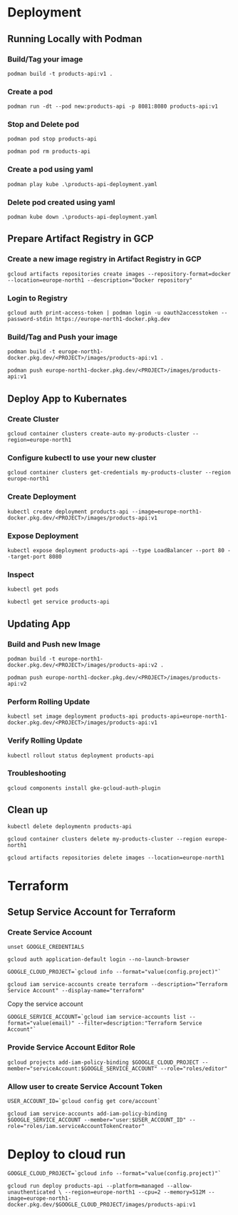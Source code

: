 # Deployment

## Running Locally with Podman

### Build/Tag your image

`podman build -t products-api:v1 .`

### Create a pod

`podman run -dt --pod new:products-api -p 8081:8080 products-api:v1`

### Stop and Delete pod

`podman pod stop products-api`

`podman pod rm products-api`

### Create a pod using yaml

`podman play kube .\products-api-deployment.yaml`

### Delete pod created using yaml

`podman kube down .\products-api-deployment.yaml`

## Prepare Artifact Registry in GCP

### Create a new image registry in Artifact Registry in GCP

`gcloud artifacts repositories create images --repository-format=docker --location=europe-north1 --description="Docker repository"`

### Login to Registry

`gcloud auth print-access-token |
podman login -u oauth2accesstoken --password-stdin https://europe-north1-docker.pkg.dev`

### Build/Tag and Push your image

`podman build -t europe-north1-docker.pkg.dev/<PROJECT>/images/products-api:v1 .`

`podman push europe-north1-docker.pkg.dev/<PROJECT>/images/products-api:v1`

## Deploy App to Kubernates

### Create Cluster

`gcloud container clusters create-auto my-products-cluster --region=europe-north1`

### Configure kubectl to use your new cluster

`gcloud container clusters get-credentials my-products-cluster --region europe-north1`

### Create Deployment

`kubectl create deployment products-api --image=europe-north1-docker.pkg.dev/<PROJECT>/images/products-api:v1`

### Expose Deployment

`kubectl expose deployment products-api --type LoadBalancer --port 80 --target-port 8080`

### Inspect

`kubectl get pods`

`kubectl get service products-api`

## Updating App

### Build and Push new Image

`podman build -t europe-north1-docker.pkg.dev/<PROJECT>/images/products-api:v2 .`

`podman push europe-north1-docker.pkg.dev/<PROJECT>/images/products-api:v2`

### Perform Rolling Update

`kubectl set image deployment products-api products-api=europe-north1-docker.pkg.dev/<PROJECT>/images/products-api:v1`

### Verify Rolling Update

`kubectl rollout status deployment products-api`

### Troubleshooting

`gcloud components install gke-gcloud-auth-plugin`

## Clean up

`kubectl delete deploymentn products-api`

`gcloud container clusters delete my-products-cluster --region europe-north1`

`gcloud artifacts repositories delete images --location=europe-north1`

# Terraform

## Setup Service Account for Terraform

### Create Service Account

`unset GOOGLE_CREDENTIALS`

`gcloud auth application-default login --no-launch-browser`

``GOOGLE_CLOUD_PROJECT=`gcloud info --format="value(config.project)"` ``

`gcloud iam service-accounts create terraform --description="Terraform Service Account" --display-name="terraform"`

Copy the service account

``GOOGLE_SERVICE_ACCOUNT=`gcloud iam service-accounts list --format="value(email)" --filter=description:"Terraform Service Account"` ``

### Provide Service Account Editor Role

`gcloud projects add-iam-policy-binding $GOOGLE_CLOUD_PROJECT --member="serviceAccount:$GOOGLE_SERVICE_ACCOUNT" --role="roles/editor"`

### Allow user to create Service Account Token

``USER_ACCOUNT_ID=`gcloud config get core/account` ``

`gcloud iam service-accounts add-iam-policy-binding $GOOGLE_SERVICE_ACCOUNT --member="user:$USER_ACCOUNT_ID" --role="roles/iam.serviceAccountTokenCreator"`


# Deploy to cloud run

``GOOGLE_CLOUD_PROJECT=`gcloud info --format="value(config.project)"` ``

`gcloud run deploy products-api --platform=managed --allow-unauthenticated \
--region=europe-north1 --cpu=2 --memory=512M --image=europe-north1-docker.pkg.dev/$GOOGLE_CLOUD_PROJECT/images/products-api:v1`

